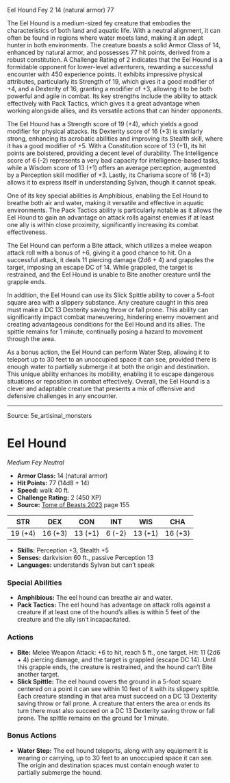 <MonsterName/>Eel Hound</MonsterName>
<CreatureType/>Fey</CreatureType>
<CR/>2</CR>
<AC/>14 (natural armor)</AC>
<HP/>77</HP>
<summary>The Eel Hound is a medium-sized fey creature that embodies the characteristics of both land and aquatic life. With a neutral alignment, it can often be found in regions where water meets land, making it an adept hunter in both environments. The creature boasts a solid Armor Class of 14, enhanced by natural armor, and possesses 77 hit points, derived from a robust constitution. A Challenge Rating of 2 indicates that the Eel Hound is a formidable opponent for lower-level adventurers, rewarding a successful encounter with 450 experience points. It exhibits impressive physical attributes, particularly its Strength of 19, which gives it a good modifier of +4, and a Dexterity of 16, granting a modifier of +3, allowing it to be both powerful and agile in combat. Its key strengths include the ability to attack effectively with Pack Tactics, which gives it a great advantage when working alongside allies, and its versatile actions that can hinder opponents.</summary>

<detail>

The Eel Hound has a Strength score of 19 (+4), which yields a good modifier for physical attacks. Its Dexterity score of 16 (+3) is similarly strong, enhancing its acrobatic abilities and improving its Stealth skill, where it has a good modifier of +5. With a Constitution score of 13 (+1), its hit points are bolstered, providing a decent level of durability. The Intelligence score of 6 (-2) represents a very bad capacity for intelligence-based tasks, while a Wisdom score of 13 (+1) offers an average perception, augmented by a Perception skill modifier of +3. Lastly, its Charisma score of 16 (+3) allows it to express itself in understanding Sylvan, though it cannot speak.

One of its key special abilities is Amphibious, enabling the Eel Hound to breathe both air and water, making it versatile and effective in aquatic environments. The Pack Tactics ability is particularly notable as it allows the Eel Hound to gain an advantage on attack rolls against enemies if at least one ally is within close proximity, significantly increasing its combat effectiveness.

The Eel Hound can perform a Bite attack, which utilizes a melee weapon attack roll with a bonus of +6, giving it a good chance to hit. On a successful attack, it deals 11 piercing damage (2d6 + 4) and grapples the target, imposing an escape DC of 14. While grappled, the target is restrained, and the Eel Hound is unable to Bite another creature until the grapple ends.

In addition, the Eel Hound can use its Slick Spittle ability to cover a 5-foot square area with a slippery substance. Any creature caught in this area must make a DC 13 Dexterity saving throw or fall prone. This ability can significantly impact combat maneuvering, hindering enemy movement and creating advantageous conditions for the Eel Hound and its allies. The spittle remains for 1 minute, continually posing a hazard to movement through the area.

As a bonus action, the Eel Hound can perform Water Step, allowing it to teleport up to 30 feet to an unoccupied space it can see, provided there is enough water to partially submerge it at both the origin and destination. This unique ability enhances its mobility, enabling it to escape dangerous situations or reposition in combat effectively. Overall, the Eel Hound is a clever and adaptable creature that presents a mix of offensive and defensive challenges in any encounter.</detail>



---

Source: 5e_artisinal_monsters

# Eel Hound

*Medium* *Fey* *Neutral*

- **Armor Class:** 14 (natural armor)
- **Hit Points:** 77 (14d8 + 14)
- **Speed:** walk 40 ft.
- **Challenge Rating:** 2 (450 XP)
- **Source:** [Tome of Beasts 2023](https://koboldpress.com/kpstore/product/tome-of-beasts-1-2023-edition/) page 155

| STR | DEX | CON | INT | WIS | CHA |
| --- | --- | --- | --- | --- | --- |
| 19 (+4) | 16 (+3) | 13 (+1) | 6 (-2) | 13 (+1) | 16 (+3) |

- **Skills:** Perception +3, Stealth +5
- **Senses:** darkvision 60 ft., passive Perception 13
- **Languages:** understands Sylvan but can’t speak

### Special Abilities

- **Amphibious:** The eel hound can breathe air and water.
- **Pack Tactics:** The eel hound has advantage on attack rolls against a creature if at least one of the hound’s allies is within 5 feet of the creature and the ally isn’t incapacitated.

### Actions

- **Bite:** Melee Weapon Attack: +6 to hit, reach 5 ft., one target. Hit: 11 (2d6 + 4) piercing damage, and the target is grappled (escape DC 14). Until this grapple ends, the creature is restrained, and the hound can’t Bite another target.
- **Slick Spittle:** The eel hound covers the ground in a 5-foot square centered on a point it can see within 10 feet of it with its slippery spittle. Each creature standing in that area must succeed on a DC 13 Dexterity saving throw or fall prone. A creature that enters the area or ends its turn there must also succeed on a DC 13 Dexterity saving throw or fall prone. The spittle remains on the ground for 1 minute.

### Bonus Actions

- **Water Step:** The eel hound teleports, along with any equipment it is wearing or carrying, up to 30 feet to an unoccupied space it can see. The origin and destination spaces must contain enough water to partially submerge the hound.


